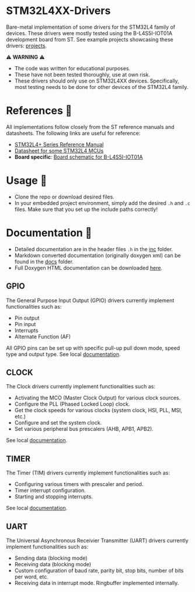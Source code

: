 # STM32L4XX-Drivers 
Bare-metal implementation of some drivers for the STM32L4 family of devices. 
These drivers were mostly tested using the B-L4S5I-IOT01A development board from ST.
See example projects showcasing these drivers: [projects](projects/bl4s5i-iot01a).

⚠️ **WARNING** ⚠️ 
- The code was written for educational purposes.
- These have not been tested thoroughly, use at own risk.
- These drivers should only use on STM32L4XX devices. Specifically, most testing needs to be done for other devices of the STM32L4 family. 
  
# References 📕
All implementations follow closely from the ST reference manuals and datasheets. The following links are useful for reference:
- [STM32L4+ Series Reference Manual](https://www.st.com/resource/en/reference_manual/rm0432-stm32l4-series-advanced-armbased-32bit-mcus-stmicroelectronics.pdf)
- [Datasheet for some STM32L4 MCUs](https://www.st.com/resource/en/datasheet/stm32l4s5vi.pdf)
- **Board specific**: [Board schematic for B-L4S5I-IOT01A](https://www.st.com/content/ccc/resource/technical/layouts_and_diagrams/schematic_pack/group1/e0/ec/b7/71/06/33/44/87/MB1297-L4S5VI-E03_Schematic/files/MB1297-L4S5VI-E03_Schematic.PDF/jcr:content/translations/en.MB1297-L4S5VI-E03_Schematic.PDF)

# Usage 📗
- Clone the repo or download desired files.
- In your embedded project environment, simply add the desired `.h` and `.c` files. Make sure that you set up the include paths correctly!

# Documentation 📘
- Detailed documentation are in the header files `.h` in the [inc](inc) folder.
- Markdown converted documentation (originally doxygen xml) can be found in the [docs](docs) folder.
- Full Doxygen HTML documentation can be downloaded [here](docs/doxygen).

## GPIO
The General Purpose Input Output (GPIO) drivers currently implement functionalities such as:
- Pin output
- Pin input
- Interrupts
- Alternate Function (AF)

All GPIO pins can be set up with specific pull-up pull down mode, speed type and output type. 
See local [documentation](docs/gpio).

## CLOCK
The Clock drivers currently implement functionalities such as:
- Activating the MCO (Master Clock Output) for various clock sources.
- Configure the PLL (Phased Locked Loop) clock.
- Get the clock speeds for various clocks (system clock, HSI, PLL, MSI, etc.)
- Configure and set the system clock.
- Set various peripheral bus prescalers (AHB, APB1, APB2).
 
See local [documentation](docs/clock).

## TIMER
The Timer (TIM) drivers currently implement functionalities such as:
- Configuring various timers with prescaler and period.
- Timer interrupt configuration.
- Starting and stopping interrupts.

See local [documentation](docs/tim).

## UART
The Universal Asynchronous Receivier Transmitter (UART) drivers currently implement functionalities such as:
- Sending data (blocking mode)
- Receiving data (blocking mode)
- Custom configuration of baud rate, parity bit, stop bits, number of bits per word, etc.
- Receiving data in interrupt mode. Ringbuffer implemented internally.
